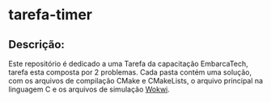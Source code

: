 # tarefa-timer
## Descrição:
Este repositório é dedicado a uma Tarefa da capacitação EmbarcaTech, tarefa esta composta por 2 problemas.
Cada pasta contém uma solução, com os arquivos de compilação CMake e CMakeLists, o arquivo principal na
linguagem C e os arquivos de simulação [Wokwi](https://wokwi.com/).
